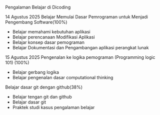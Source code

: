 Pengalaman Belajar di Dicoding

14 Agustus 2025 
Belajar Memulai Dasar Pemrograman untuk Menjadi Pengembang Software(100%)
* Belajar memahami kebutuhan aplikasi
* Belajar perencanaan Modifikasi Aplikasi
* Belajar konsep dasar pemograman
* Belajar Dokumentasi dan Pengambangan aplikasi perangkat lunak

15 Agustus 2025
Pengenalan ke logika pemograman (Programming logic 101) (100%)
* Belajar gerbang logika
* Belajar pengenalan dasar computational thinking
  
Belajar dasar git dengan github(38%)
* Belajar tengan git dan github
* Belajar dasar git
* Praktek studi kasus pengalaman belajar
